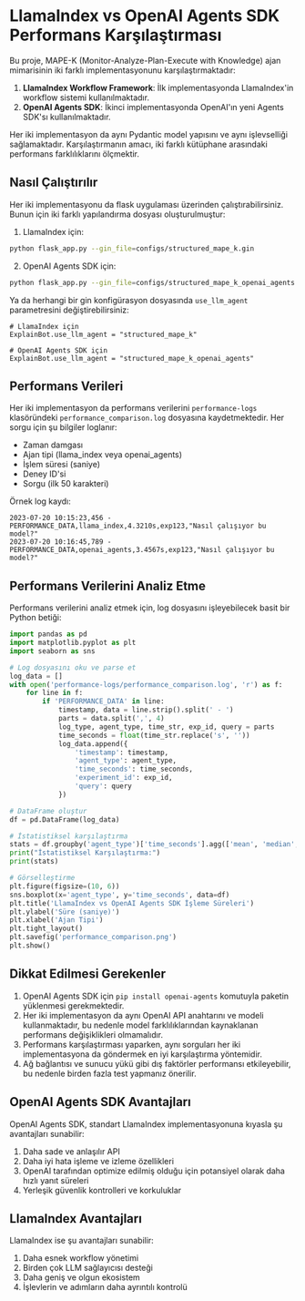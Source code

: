 # LlamaIndex vs OpenAI Agents SDK Performans Karşılaştırması

Bu proje, MAPE-K (Monitor-Analyze-Plan-Execute with Knowledge) ajan mimarisinin iki farklı implementasyonunu karşılaştırmaktadır:

1. **LlamaIndex Workflow Framework**: İlk implementasyonda LlamaIndex'in workflow sistemi kullanılmaktadır.
2. **OpenAI Agents SDK**: İkinci implementasyonda OpenAI'ın yeni Agents SDK'sı kullanılmaktadır.

Her iki implementasyon da aynı Pydantic model yapısını ve aynı işlevselliği sağlamaktadır. Karşılaştırmanın amacı, iki farklı kütüphane arasındaki performans farklılıklarını ölçmektir.

## Nasıl Çalıştırılır

Her iki implementasyonu da flask uygulaması üzerinden çalıştırabilirsiniz. Bunun için iki farklı yapılandırma dosyası oluşturulmuştur:

1. LlamaIndex için:
```bash
python flask_app.py --gin_file=configs/structured_mape_k.gin
```

2. OpenAI Agents SDK için:
```bash
python flask_app.py --gin_file=configs/structured_mape_k_openai_agents.gin
```

Ya da herhangi bir gin konfigürasyon dosyasında `use_llm_agent` parametresini değiştirebilirsiniz:

```
# LlamaIndex için
ExplainBot.use_llm_agent = "structured_mape_k"

# OpenAI Agents SDK için
ExplainBot.use_llm_agent = "structured_mape_k_openai_agents"
```

## Performans Verileri

Her iki implementasyon da performans verilerini `performance-logs` klasöründeki `performance_comparison.log` dosyasına kaydetmektedir. Her sorgu için şu bilgiler loglanır:

- Zaman damgası
- Ajan tipi (llama_index veya openai_agents)
- İşlem süresi (saniye)
- Deney ID'si
- Sorgu (ilk 50 karakteri)

Örnek log kaydı:
```
2023-07-20 10:15:23,456 - PERFORMANCE_DATA,llama_index,4.3210s,exp123,"Nasıl çalışıyor bu model?"
2023-07-20 10:16:45,789 - PERFORMANCE_DATA,openai_agents,3.4567s,exp123,"Nasıl çalışıyor bu model?"
```

## Performans Verilerini Analiz Etme

Performans verilerini analiz etmek için, log dosyasını işleyebilecek basit bir Python betiği:

```python
import pandas as pd
import matplotlib.pyplot as plt
import seaborn as sns

# Log dosyasını oku ve parse et
log_data = []
with open('performance-logs/performance_comparison.log', 'r') as f:
    for line in f:
        if 'PERFORMANCE_DATA' in line:
            timestamp, data = line.strip().split(' - ')
            parts = data.split(',', 4)
            log_type, agent_type, time_str, exp_id, query = parts
            time_seconds = float(time_str.replace('s', ''))
            log_data.append({
                'timestamp': timestamp,
                'agent_type': agent_type, 
                'time_seconds': time_seconds,
                'experiment_id': exp_id,
                'query': query
            })

# DataFrame oluştur
df = pd.DataFrame(log_data)

# İstatistiksel karşılaştırma
stats = df.groupby('agent_type')['time_seconds'].agg(['mean', 'median', 'min', 'max', 'std'])
print("İstatistiksel Karşılaştırma:")
print(stats)

# Görselleştirme
plt.figure(figsize=(10, 6))
sns.boxplot(x='agent_type', y='time_seconds', data=df)
plt.title('LlamaIndex vs OpenAI Agents SDK İşleme Süreleri')
plt.ylabel('Süre (saniye)')
plt.xlabel('Ajan Tipi')
plt.tight_layout()
plt.savefig('performance_comparison.png')
plt.show()
```

## Dikkat Edilmesi Gerekenler

1. OpenAI Agents SDK için `pip install openai-agents` komutuyla paketin yüklenmesi gerekmektedir.
2. Her iki implementasyon da aynı OpenAI API anahtarını ve modeli kullanmaktadır, bu nedenle model farklılıklarından kaynaklanan performans değişiklikleri olmamalıdır.
3. Performans karşılaştırması yaparken, aynı sorguları her iki implementasyona da göndermek en iyi karşılaştırma yöntemidir.
4. Ağ bağlantısı ve sunucu yükü gibi dış faktörler performansı etkileyebilir, bu nedenle birden fazla test yapmanız önerilir.

## OpenAI Agents SDK Avantajları

OpenAI Agents SDK, standart LlamaIndex implementasyonuna kıyasla şu avantajları sunabilir:

1. Daha sade ve anlaşılır API
2. Daha iyi hata işleme ve izleme özellikleri
3. OpenAI tarafından optimize edilmiş olduğu için potansiyel olarak daha hızlı yanıt süreleri
4. Yerleşik güvenlik kontrolleri ve korkuluklar

## LlamaIndex Avantajları

LlamaIndex ise şu avantajları sunabilir:

1. Daha esnek workflow yönetimi
2. Birden çok LLM sağlayıcısı desteği
3. Daha geniş ve olgun ekosistem
4. İşlevlerin ve adımların daha ayrıntılı kontrolü 